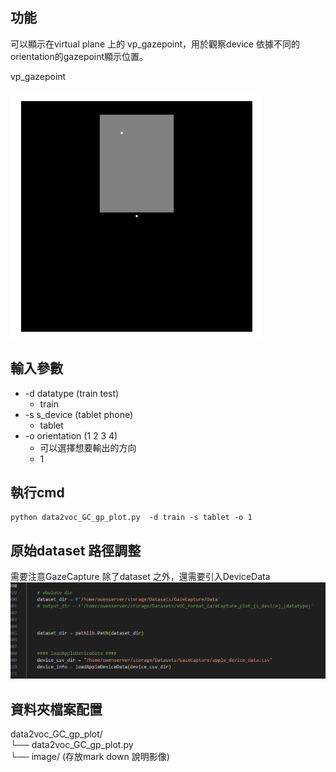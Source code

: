 功能
---
可以顯示在virtual plane 上的 vp_gazepoint，用於觀察device 依據不同的orientation的gazepoint顯示位置。

vp_gazepoint

<img src="images/vp_gazepoint.png" alt="alt text" />

輸入參數
---
- -d datatype (train test)
  - train 
- -s s_device (tablet phone)
  - tablet 
- -o orientation (1 2 3 4)
  - 可以選擇想要輸出的方向
  - 1 



執行cmd
---
```
python data2voc_GC_gp_plot.py  -d train -s tablet -o 1

```


原始dataset 路徑調整
---
需要注意GazeCapture 除了dataset 之外，還需要引入DeviceData  
<img src="images/image.png" alt="alt text" />


資料夾檔案配置
---
data2voc_GC_gp_plot/  
└── data2voc_GC_gp_plot.py  
└── image/ (存放mark down 說明影像)  



